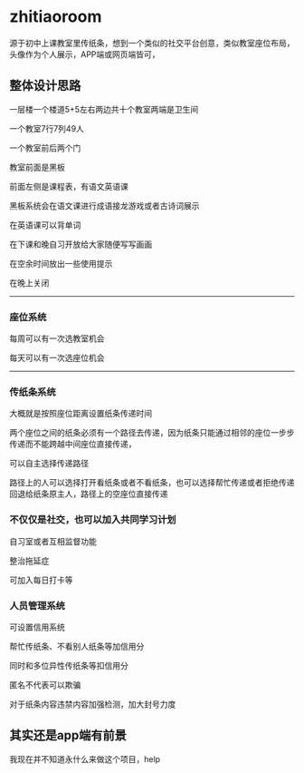 # zhitiaoroom  
源于初中上课教室里传纸条，想到一个类似的社交平台创意，类似教室座位布局，头像作为个人展示，APP端或网页端皆可，  
## 整体设计思路 
一层楼一个楼道5+5左右两边共十个教室两端是卫生间

一个教室7行7列49人

一个教室前后两个门

教室前面是黑板

前面左侧是课程表，有语文英语课

黑板系统会在语文课进行成语接龙游戏或者古诗词展示

在英语课可以背单词

在下课和晚自习开放给大家随便写写画画

在空余时间放出一些使用提示

在晚上关闭
***
### 座位系统
每周可以有一次选教室机会

每天可以有一次选座位机会


***
### 传纸条系统
大概就是按照座位距离设置纸条传递时间

两个座位之间的纸条必须有一个路径去传递，因为纸条只能通过相邻的座位一步步传递而不能跨越中间座位直接传递，

可以自主选择传递路径

路径上的人可以选择打开看纸条或者不看纸条，也可以选择帮忙传递或者拒绝传递回退给纸条原主人，路径上的空座位直接传递

### 不仅仅是社交，也可以加入共同学习计划
自习室或者互相监督功能

整治拖延症

可加入每日打卡等

### 人员管理系统
可设置信用系统

帮忙传纸条、不看别人纸条等加信用分

同时和多位异性传纸条等扣信用分

匿名不代表可以欺骗

对于纸条内容违禁内容加强检测，加大封号力度

## 其实还是app端有前景
我现在并不知道永什么来做这个项目，help
